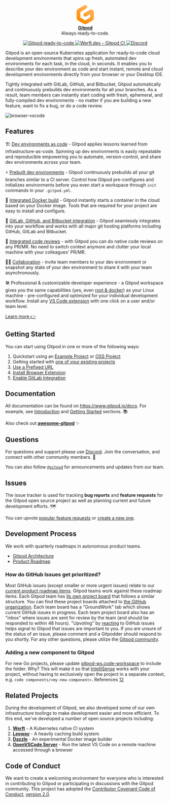 <p align="center">
  <a href="https://www.gitpod.io">
    <img src="https://raw.githubusercontent.com/gitpod-io/gitpod/master/components/dashboard/src/icons/gitpod.svg" alt="Gitpod Logo" height="60" />
    <br />
    <strong>Gitpod</strong>
  </a>
  <br />
  <span>Always ready-to-code.</span>
</p>
<p align="center">
  <a href="https://gitpod.io/from-referrer/">
    <img src="https://img.shields.io/badge/Gitpod-ready--to--code-908a85?logo=gitpod" alt="Gitpod ready-to-code" />
  </a>
  <a href="https://werft.gitpod-dev.com/">
    <img src="https://img.shields.io/badge/Werft.dev-CI--builds-green" alt="Werft.dev - Gitpod CI" />
  </a>
  <a href="https://www.gitpod.io/chat">
    <img src="https://img.shields.io/discord/816244985187008514" alt="Discord" />
  </a>
</p>

Gitpod is an open-source Kubernetes application for ready-to-code cloud development environments that spins up fresh, automated dev environments
for each task, in the cloud, in seconds. It enables you to describe your dev environment as code and start instant, remote and cloud development environments directly from your browser or your Desktop IDE.

Tightly integrated with GitLab, GitHub, and Bitbucket, Gitpod automatically and continuously prebuilds dev environments for all your branches. As a result, team members can instantly start coding with fresh, ephemeral, and fully-compiled dev environments - no matter if you are building a new feature, want to fix a bug, or do a code review.

![browser-vscode](https://user-images.githubusercontent.com/22498066/135150975-23bba3a6-f099-48c5-83ed-a1a6627ff0e9.png)

## Features

🏗 [Dev environments as code](https://www.gitpod.io/docs/#-dev-environments-as-code) - Gitpod applies lessons learned from infrastructure-as-code. Spinning up dev environments is easily repeatable and reproducible empowering you to automate, version-control, and share dev environments across your team.

⚡️ [Prebuilt dev environments](https://www.gitpod.io/docs/#prebuilds) - Gitpod continuously prebuilds all your git branches similar to a CI server. Control how Gitpod pre-configures and initializes environments before you even start a workspace through `init` commands in your `.gitpod.yml`.

🐳 [Integrated Docker build](https://www.gitpod.io/docs/config-docker/) - Gitpod instantly starts a container in the cloud based on your Docker image. Tools that are required for your project are easy to install and configure.

👐 [GitLab, GitHub, and Bitbucket integration](https://www.gitpod.io/docs/integrations/) - Gitpod seamlessly integrates into your workflow and works with all major git hosting platforms including GitHub, GitLab and Bitbucket.

👀 [Integrated code reviews](https://www.gitpod.io/docs/context-urls#pullmerge-request-context) - with Gitpod you can do native code reviews on any PR/MR. No need to switch context anymore and clutter your local machine with your colleagues' PR/MR.

👯‍♀️ [Collaboration](https://www.gitpod.io/docs/sharing-and-collaboration/) - invite team members to your dev environment or snapshot any state of your dev environment to share it with your team asynchronously.

🛠 Professional & customizable developer experience - a Gitpod workspace gives you the same capabilities (yes, even [root & docker](https://www.gitpod.io/docs/config-docker#configure-a-custom-dockerfile)) as your Linux machine - pre-configured and optimized for your individual development workflow. Install any [VS Code extension](https://www.gitpod.io/docs/vscode-extensions/) with one click on a user and/or team level.

[Learn more 👉](https://www.gitpod.io/)

## Getting Started

You can start using Gitpod in one or more of the following ways:

1. Quickstart using an [Example Project](https://www.gitpod.io/docs/quickstart) or [OSS Project](https://contribute.dev/)
1. Getting started with [one of your existing projects](https://www.gitpod.io/docs/getting-started)
1. [Use a Prefixed URL](https://www.gitpod.io/docs/getting-started/#prefixed-url)
1. [Install Browser Extension](https://www.gitpod.io/docs/getting-started#browser-extension)
1. [Enable GitLab Integration](https://www.gitpod.io/docs/gitlab-integration#gitlab-integration)

## Documentation

All documentation can be found on https://www.gitpod.io/docs.
For example, see [Introduction](https://www.gitpod.io/docs) and [Getting Started](https://www.gitpod.io/docs/getting-started) sections. 📚

Also check out [**awesome-gitpod**](https://github.com/Gitpod-Samples/awesome-gitpod) ✨

## Questions

For questions and support please use [Discord](https://www.gitpod.io/chat).
Join the conversation, and connect with other community members. 💬

You can also follow [`@gitpod`](https://twitter.com/gitpod) for announcements and updates from our team.

## Issues

The issue tracker is used for tracking **bug reports** and **feature requests** for the Gitpod open source project as well as planning current and future development efforts. 🗺️

You can upvote [popular feature requests](https://github.com/gitpod-io/gitpod/issues?q=is%3Aissue+is%3Aopen+sort%3Areactions-%2B1-desc) or [create a new one](https://github.com/gitpod-io/gitpod/issues/new?template=feature_request.md).

## Development Process

We work with quarterly roadmaps in autonomous product teams.

-   [Gitpod Architecture](https://www.youtube.com/watch?v=svV-uE0Cdjk)
-   [Product Roadmap](https://github.com/orgs/gitpod-io/projects/27)

### How do GitHub Issues get prioritized?

Most GitHub issues (except smaller or more urgent issues) relate to our [current product roadmap items](https://github.com/orgs/gitpod-io/projects/27). Gitpod teams work against these roadmap items. Each Gitpod team has [its own project board](https://github.com/orgs/gitpod-io/projects) that follows a similar structure. You can find these project boards attached to [the GitHub organization](https://github.com/gitpod-io). Each team board has a "GroundWork" tab which shows current GitHub issues in progress. Each team project board also has an "inbox" where issues are sent for review by the team (and should be responded to within 48 hours). "Upvoting" by [reacting](https://docs.github.com/en/rest/reference/reactions) to GitHub issues helps signal to Gitpod that issues are important to you. If you are unsure of the status of an issue, please comment and a Gitpodder should respond to you shortly. For any other questions, please utilize the [Gitpod community](https://www.gitpod.io/community).

### Adding a new component to Gitpod

For new Go projects, please update [gitpod-ws.code-workspace](./gitpod-ws.code-workspace) to include the folder. Why? This will make it so that [IntelliSense](https://code.visualstudio.com/docs/editor/intellisense) works with your project, without having to exclusively open the project in a separate context, e.g. `code components/<my-new-component>`. References [1](https://go.googlesource.com/tools/+/refs/heads/master/gopls/doc/workspace.md#multiple-workspace-folders)[2](https://code.visualstudio.com/docs/editor/multi-root-workspaces)

## Related Projects

During the development of Gitpod, we also developed some of our own infrastructure toolings to make development easier and more efficient.
To this end, we've developed a number of open source projects including:

1. [**Werft**](https://github.com/csweichel/werft) - A Kubernetes native CI system
1. [**Leeway**](https://github.com/gitpod-io/leeway) - A heavily caching build system
1. [**Dazzle**](https://github.com/gitpod-io/dazzle/) - An experimental Docker image builder
1. [**OpenVSCode Server**](https://github.com/gitpod-io/openvscode-server) - Run the latest VS Code on a remote machine accessed through a browser

## Code of Conduct

We want to create a welcoming environment for everyone who is interested in contributing to Gitpod or participating in discussions with the Gitpod community.
This project has adopted the [Contributor Covenant Code of Conduct](https://github.com/gitpod-io/.github/blob/main/CODE_OF_CONDUCT.md), [version 2.0](https://www.contributor-covenant.org/version/2/0/code_of_conduct/).
